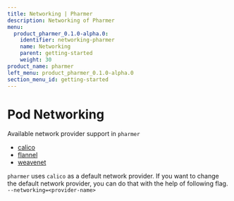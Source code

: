 ```yaml
---
title: Networking | Pharmer
description: Networking of Pharmer
menu:
  product_pharmer_0.1.0-alpha.0:
    identifier: networking-pharmer
    name: Networking
    parent: getting-started
    weight: 30
product_name: pharmer
left_menu: product_pharmer_0.1.0-alpha.0
section_menu_id: getting-started
---
```


# Pod Networking

Available network provider support in `pharmer`
* [calico](https://kubernetes.io/docs/concepts/cluster-administration/networking/#project-calico)
* [flannel](https://kubernetes.io/docs/concepts/cluster-administration/networking/#flannel)
* [weavenet](https://kubernetes.io/docs/concepts/cluster-administration/networking/#weave-net-from-weaveworks)

`pharmer` uses `calico` as a default network provider. If you want to change the default network provider, you can do that with the help of following flag.
`--networking=<provider-name>`
